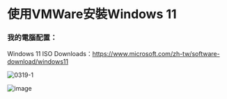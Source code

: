 # 使用VMWare安裝Windows 11

### 我的電腦配置：


Windows 11 ISO Downloads：https://www.microsoft.com/zh-tw/software-download/windows11

![0319-1](https://user-images.githubusercontent.com/126373882/226158422-b925a321-1e6c-49d5-ab34-ad82a99c48a7.jpg)








![image](https://user-images.githubusercontent.com/126373882/226159411-c200bdf6-9ae4-41ae-80f9-292973a572be.png)
